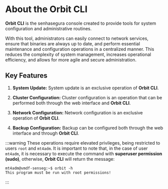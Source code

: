 # About the Orbit CLI

**Orbit CLI** is the senhasegura console created to provide tools for system configuration and administrative routines.

With this tool, administrators can easily connect to network services, ensure that binaries are always up to date, and perform essential maintenance and configuration operations in a centralized manner. This reduces the complexity of system management, increases operational efficiency, and allows for more agile and secure administration.

## Key Features

1. **System Update:** System update is an exclusive operation of **Orbit CLI**.

1. **Cluster Configuration:** Cluster configuration is an operation that can be performed both through the web interface and **Orbit CLI**.

1. **Network Configuration:** Network configuration is an exclusive operation of **Orbit CLI**.

1. **Backup Configuration:** Backup can be configured both through the web interface and through **Orbit CLI**.

:::warning
These operations require elevated privileges, being restricted to users `root` and `mt4adm`. It is important to note that, in the case of user `mt4adm`, it is necessary to execute the command with **superuser permission (sudo)**, otherwise, **Orbit CLI** will return the message:
```
mt4adm@vmdf-senseg:~$ orbit -h
This program must be run with root permissions!
```
:::
